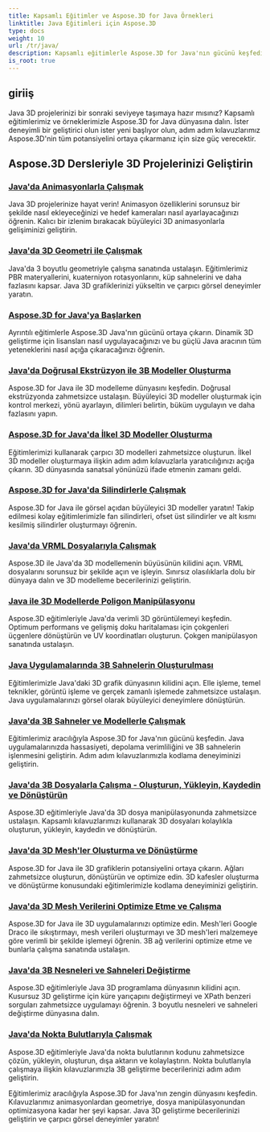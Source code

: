 ```yaml
---
title: Kapsamlı Eğitimler ve Aspose.3D for Java Örnekleri
linktitle: Java Eğitimleri için Aspose.3D
type: docs
weight: 10
url: /tr/java/
description: Kapsamlı eğitimlerle Aspose.3D for Java'nın gücünü keşfedin. Animasyonlar, geometri, lisanslama ve daha fazlasına ilişkin eğitimlerle Java 3D projelerinizi geliştirin!
is_root: true
---
```

## giriiş

Java 3D projelerinizi bir sonraki seviyeye taşımaya hazır mısınız? Kapsamlı eğitimlerimiz ve örneklerimizle Aspose.3D for Java dünyasına dalın. İster deneyimli bir geliştirici olun ister yeni başlıyor olun, adım adım kılavuzlarımız Aspose.3D'nin tüm potansiyelini ortaya çıkarmanız için size güç verecektir.

## Aspose.3D Dersleriyle 3D Projelerinizi Geliştirin

### [Java'da Animasyonlarla Çalışmak](./animations/)

Java 3D projelerinize hayat verin! Animasyon özelliklerini sorunsuz bir şekilde nasıl ekleyeceğinizi ve hedef kameraları nasıl ayarlayacağınızı öğrenin. Kalıcı bir izlenim bırakacak büyüleyici 3D animasyonlarla gelişiminizi geliştirin.

### [Java'da 3D Geometri ile Çalışmak](./geometry/)

Java'da 3 boyutlu geometriyle çalışma sanatında ustalaşın. Eğitimlerimiz PBR materyallerini, kuaterniyon rotasyonlarını, küp sahnelerini ve daha fazlasını kapsar. Java 3D grafiklerinizi yükseltin ve çarpıcı görsel deneyimler yaratın.

### [Aspose.3D for Java'ya Başlarken](./licensing/)

Ayrıntılı eğitimlerle Aspose.3D Java'nın gücünü ortaya çıkarın. Dinamik 3D geliştirme için lisansları nasıl uygulayacağınızı ve bu güçlü Java aracının tüm yeteneklerini nasıl açığa çıkaracağınızı öğrenin.

### [Java'da Doğrusal Ekstrüzyon ile 3B Modeller Oluşturma](./linear-extrusion/)

Aspose.3D for Java ile 3D modelleme dünyasını keşfedin. Doğrusal ekstrüzyonda zahmetsizce ustalaşın. Büyüleyici 3D modeller oluşturmak için kontrol merkezi, yönü ayarlayın, dilimleri belirtin, büküm uygulayın ve daha fazlasını yapın.

### [Aspose.3D for Java'da İlkel 3D Modeller Oluşturma](./primitive-3d-models/)

Eğitimlerimizi kullanarak çarpıcı 3D modelleri zahmetsizce oluşturun. İlkel 3D modeller oluşturmaya ilişkin adım adım kılavuzlarla yaratıcılığınızı açığa çıkarın. 3D dünyasında sanatsal yönünüzü ifade etmenin zamanı geldi.

### [Aspose.3D for Java'da Silindirlerle Çalışmak](./cylinders/)

Aspose.3D for Java ile görsel açıdan büyüleyici 3D modeller yaratın! Takip edilmesi kolay eğitimlerimizle fan silindirleri, ofset üst silindirler ve alt kısmı kesilmiş silindirler oluşturmayı öğrenin.

### [Java'da VRML Dosyalarıyla Çalışmak](./vrml-files/)

Aspose.3D ile Java'da 3D modellemenin büyüsünün kilidini açın. VRML dosyalarını sorunsuz bir şekilde açın ve işleyin. Sınırsız olasılıklarla dolu bir dünyaya dalın ve 3D modelleme becerilerinizi geliştirin.

### [Java ile 3D Modellerde Poligon Manipülasyonu](./polygon/)

Aspose.3D eğitimleriyle Java'da verimli 3D görüntülemeyi keşfedin. Optimum performans ve gelişmiş doku haritalaması için çokgenleri üçgenlere dönüştürün ve UV koordinatları oluşturun. Çokgen manipülasyon sanatında ustalaşın.

### [Java Uygulamalarında 3B Sahnelerin Oluşturulması](./rendering-3d-scenes/)

Eğitimlerimizle Java'daki 3D grafik dünyasının kilidini açın. Elle işleme, temel teknikler, görüntü işleme ve gerçek zamanlı işlemede zahmetsizce ustalaşın. Java uygulamalarınızı görsel olarak büyüleyici deneyimlere dönüştürün.

### [Java'da 3B Sahneler ve Modellerle Çalışmak](./3d-scenes-and-models/)

Eğitimlerimiz aracılığıyla Aspose.3D for Java'nın gücünü keşfedin. Java uygulamalarınızda hassasiyeti, depolama verimliliğini ve 3B sahnelerin işlenmesini geliştirin. Adım adım kılavuzlarımızla kodlama deneyiminizi geliştirin.

### [Java'da 3B Dosyalarla Çalışma - Oluşturun, Yükleyin, Kaydedin ve Dönüştürün](./load-and-save/)

Aspose.3D eğitimleriyle Java'da 3D dosya manipülasyonunda zahmetsizce ustalaşın. Kapsamlı kılavuzlarımızı kullanarak 3D dosyaları kolaylıkla oluşturun, yükleyin, kaydedin ve dönüştürün.

### [Java'da 3D Mesh'ler Oluşturma ve Dönüştürme](./transforming-3d-meshes/)

Aspose.3D for Java ile 3D grafiklerin potansiyelini ortaya çıkarın. Ağları zahmetsizce oluşturun, dönüştürün ve optimize edin. 3D kafesler oluşturma ve dönüştürme konusundaki eğitimlerimizle kodlama deneyiminizi geliştirin.

### [Java'da 3D Mesh Verilerini Optimize Etme ve Çalışma](./3d-mesh-data/)

Aspose.3D for Java ile 3D uygulamalarınızı optimize edin. Mesh'leri Google Draco ile sıkıştırmayı, mesh verileri oluşturmayı ve 3D mesh'leri malzemeye göre verimli bir şekilde işlemeyi öğrenin. 3B ağ verilerini optimize etme ve bunlarla çalışma sanatında ustalaşın.

### [Java'da 3B Nesneleri ve Sahneleri Değiştirme](./3d-objects-and-scenes/)

Aspose.3D eğitimleriyle Java 3D programlama dünyasının kilidini açın. Kusursuz 3D geliştirme için küre yarıçapını değiştirmeyi ve XPath benzeri sorguları zahmetsizce uygulamayı öğrenin. 3 boyutlu nesneleri ve sahneleri değiştirme dünyasına dalın.

### [Java'da Nokta Bulutlarıyla Çalışmak](./point-clouds/)

Aspose.3D eğitimleriyle Java'da nokta bulutlarının kodunu zahmetsizce çözün, yükleyin, oluşturun, dışa aktarın ve kolaylaştırın. Nokta bulutlarıyla çalışmaya ilişkin kılavuzlarımızla 3B geliştirme becerilerinizi adım adım geliştirin.

Eğitimlerimiz aracılığıyla Aspose.3D for Java'nın zengin dünyasını keşfedin. Kılavuzlarımız animasyonlardan geometriye, dosya manipülasyonundan optimizasyona kadar her şeyi kapsar. Java 3D geliştirme becerilerinizi geliştirin ve çarpıcı görsel deneyimler yaratın!
